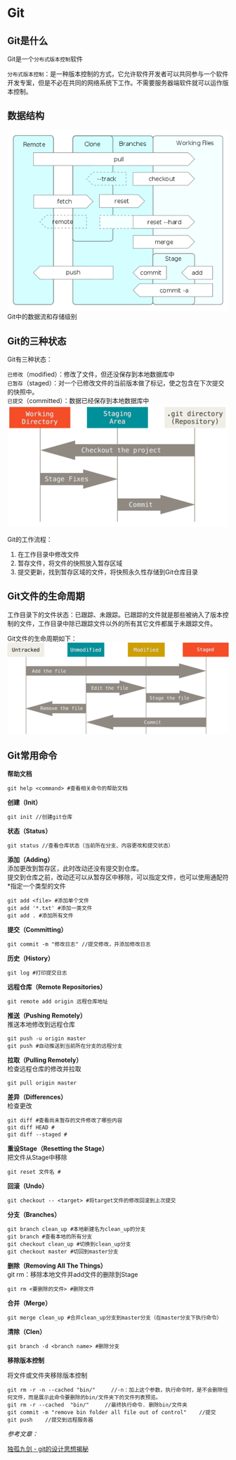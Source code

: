 # Git

## Git是什么

Git是一个`分布式版本控制`软件

`分布式版本控制`：是一种版本控制的方式，它允许软件开发者可以共同参与一个软件开发专案，但是不必在共同的网络系统下工作。不需要服务器端软件就可以运作版本控制。

## 数据结构

![](/assets/Git_operations.svg.png)  
Git中的数据流和存储级别

## Git的三种状态

Git有三种状态：

`已修改`（modified）：修改了文件，但还没保存到本地数据库中  
`已暂存`（staged）：对一个已修改文件的当前版本做了标记，使之包含在下次提交的快照中。  
`已提交`（committed）：数据已经保存到本地数据库中  
![](/assets/git的三个工作区域.png)

Git的工作流程：  
1. 在工作目录中修改文件  
2. 暂存文件，将文件的快照放入暂存区域  
3. 提交更新，找到暂存区域的文件，将快照永久性存储到Git仓库目录

## Git文件的生命周期

工作目录下的文件状态：已跟踪、未跟踪。已跟踪的文件就是那些被纳入了版本控制的文件，工作目录中除已跟踪文件以外的所有其它文件都属于未跟踪文件。

Git文件的生命周期如下：  
![](/assets/Git文件的生命周期.png)

## Git常用命令

**帮助文档**

```
git help <command> #查看相关命令的帮助文档
```

**创建（Init）**

```
git init //创建git仓库
```

**状态（Status）**

```
git status //查看仓库状态（当前所在分支、内容更改和提交状态）
```

**添加（Adding）**  
添加更改到暂存区，此时改动还没有提交到仓库。  
提交到仓库之前，改动还可以从暂存区中移除，可以指定文件，也可以使用通配符\*指定一个类型的文件

```
git add <file> #添加单个文件
git add '*.txt' #添加一类文件
git add . #添加所有文件
```

**提交（Committing）**

```
git commit -m "修改日志" //提交修改，并添加修改日志
```

**历史（History）**

```
git log #打印提交日志
```

**远程仓库（Remote Repositories）**

```
git remote add origin 远程仓库地址
```

**推送（Pushing Remotely）**  
推送本地修改到远程仓库

```
git push -u origin master
git push #自动推送到当前所在分支的远程分支
```

**拉取（Pulling Remotely）**  
检查远程仓库的修改并拉取

```
git pull origin master
```

**差异（Differences）**  
检查更改

```
git diff #查看尚未暂存的文件修改了哪些内容
git diff HEAD #
git diff --staged #
```

**重设Stage（Resetting the Stage）**  
把文件从Stage中移除

```
git reset 文件名 #
```

**回滚（Undo）**

```
git checkout -- <target> #将target文件的修改回滚到上次提交
```

**分支（Branches）**

```
git branch clean_up #本地新建名为clean_up的分支
git branch #查看本地的所有分支
git checkout clean_up #切换到clean_up分支
git checkout master #切回到master分支
```

**删除（Removing All The Things）**  
git rm：移除本地文件并add文件的删除到Stage

```
git rm <要删除的文件> #删除文件
```

**合并（Merge）**

```
git merge clean_up #合并clean_up分支到master分支（在master分支下执行命令）
```

**清除（Clen）**

```
git branch -d <branch name> #删除分支
```

**移除版本控制**

将文件或文件夹移除版本控制

```
git rm -r -n --cached "bin/"     //-n：加上这个参数，执行命令时，是不会删除任何文件，而是展示此命令要删除的bin/文件夹下的文件列表预览。
git rm -r --cached  "bin/"     //最终执行命令. 删除bin/文件夹
git commit -m "remove bin folder all file out of control"    //提交
git push    //提交到远程服务器
```





_参考文章：_

[独孤九剑 - git的设计思想揭秘](http://outofmemory.cn/wiki/git-design-secret)



